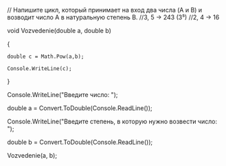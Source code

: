 // Напишите цикл, который принимает на вход два числа (A и B) и возводит число A в натуральную степень B.
//3, 5 -> 243 (3⁵)
//2, 4 -> 16

void Vozvedenie(double a, double b)

{

    double c = Math.Pow(a,b);
    
    Console.WriteLine(c);
    
}

Console.WriteLine("Введите число: ");

double a = Convert.ToDouble(Console.ReadLine());

Console.WriteLine("Введите степень, в которую нужно возвести число: ");

double b = Convert.ToDouble(Console.ReadLine());

Vozvedenie(a, b);
